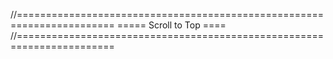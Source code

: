 //=======================================================================
                   ===== Scroll to Top ====
//=======================================================================


<a href="javascript:" id="return-to-top"><i class="fa fa-angle-double-up"></i></a>
